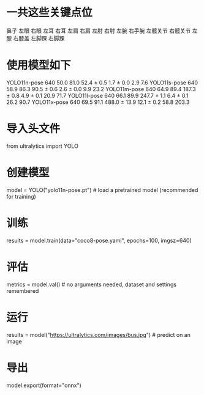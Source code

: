 # 一共这些关键点位
鼻子
左眼
右眼
左耳
右耳
左肩
右肩
左肘
右肘
左腕
右手腕
左髋关节
右髋关节
左膝
右膝盖
左脚踝
右脚踝

# 使用模型如下
YOLO11n-pose	640	50.0	81.0	52.4 ± 0.5	1.7 ± 0.0	2.9	7.6
YOLO11s-pose	640	58.9	86.3	90.5 ± 0.6	2.6 ± 0.0	9.9	23.2
YOLO11m-pose	640	64.9	89.4	187.3 ± 0.8	4.9 ± 0.1	20.9	71.7
YOLO11l-pose	640	66.1	89.9	247.7 ± 1.1	6.4 ± 0.1	26.2	90.7
YOLO11x-pose	640	69.5	91.1	488.0 ± 13.9	12.1 ± 0.2	58.8	203.3

# 导入头文件
from ultralytics import YOLO

# 创建模型
model = YOLO("yolo11n-pose.pt")  # load a pretrained model (recommended for training)

# 训练
results = model.train(data="coco8-pose.yaml", epochs=100, imgsz=640)

# 评估
metrics = model.val()  # no arguments needed, dataset and settings remembered

# 运行
results = model("https://ultralytics.com/images/bus.jpg")  # predict on an image

# 导出
model.export(format="onnx")
